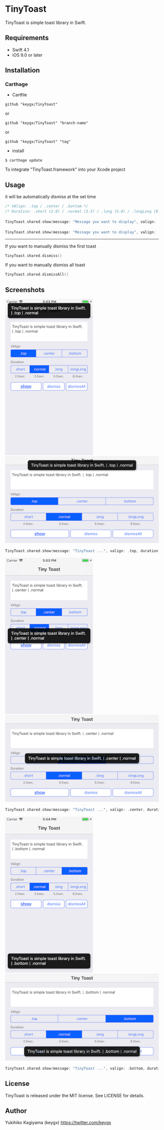 # TinyToast

TinyToast is simple toast library in Swift.

## Requirements
- Swift 4.1
- iOS 9.0 or later

## Installation

### Carthage

* Cartfile

```Cartfile
github "keygx/TinyToast"
```
or

```Cartfile
github "keygx/TinyToast" "branch-name"
```
or

```Cartfile
github "keygx/TinyToast" "tag"
```

* install

```
$ carthage update
```
To integrate "TinyToast.framework" into your Xcode project

## Usage

it will be automatically dismiss at the set time

```Swift
/* VAlign: .top / .center / .bottom */
/* Duration: .short (2.0) / .normal (3.5) / .long (5.0) / .longLong (8.0) / User setting */

TinyToast.shared.show(message: "Message you want to display", valign: .center, duration: .normal)

TinyToast.shared.show(message: "Message you want to display", valign: .center, duration: 15.0) // 15sec.
```
---

If you want to manually dismiss the first toast

```Swift
TinyToast.shared.dismiss()
```

If you want to manually dismiss all toast

```Swift
TinyToast.shared.dismissAll()
```

## Screenshots

![](images/scr_port_top.png) ![](images/scr_land_top.png)
```Swift
TinyToast.shared.show(message: "TinyToast ...", valign: .top, duration: .normal)
```

![](images/scr_port_center.png) ![](images/scr_land_center.png)
```Swift
TinyToast.shared.show(message: "TinyToast ...", valign: .center, duration: .normal)
```

![](images/scr_port_bottom.png) ![](images/scr_land_bottom.png)
```Swift
TinyToast.shared.show(message: "TinyToast ...", valign: .bottom, duration: .normal)
```

## License

TinyToast is released under the MIT license. See LICENSE for details.

## Author

Yukihiko Kagiyama (keygx) <https://twitter.com/keygx>
